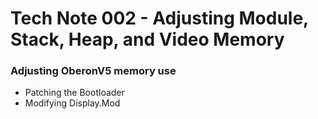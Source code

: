 # Tech Note 002 - Adjusting Module, Stack, Heap, and Video Memory
### Adjusting OberonV5 memory use

* Patching the Bootloader
* Modifying Display.Mod

